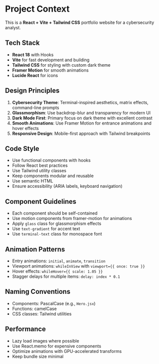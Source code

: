 <!-- Use this file to provide workspace-specific custom instructions to Copilot. For more details, visit https://code.visualstudio.com/docs/copilot/copilot-customization#_use-a-githubcopilotinstructionsmd-file -->

# Project Context

This is a **React + Vite + Tailwind CSS** portfolio website for a cybersecurity analyst.

## Tech Stack

- **React 18** with Hooks
- **Vite** for fast development and building
- **Tailwind CSS** for styling with custom dark theme
- **Framer Motion** for smooth animations
- **Lucide React** for icons

## Design Principles

1. **Cybersecurity Theme**: Terminal-inspired aesthetics, matrix effects, command-line prompts
2. **Glassmorphism**: Use backdrop-blur and transparency for modern UI
3. **Dark Mode First**: Primary focus on dark theme with excellent contrast
4. **Smooth Animations**: Use Framer Motion for entrance animations and hover effects
5. **Responsive Design**: Mobile-first approach with Tailwind breakpoints

## Code Style

- Use functional components with hooks
- Follow React best practices
- Use Tailwind utility classes
- Keep components modular and reusable
- Use semantic HTML
- Ensure accessibility (ARIA labels, keyboard navigation)

## Component Guidelines

- Each component should be self-contained
- Use motion components from framer-motion for animations
- Apply `glass` class for glassmorphism effects
- Use `text-gradient` for accent text
- Use `terminal-text` class for monospace font

## Animation Patterns

- Entry animations: `initial`, `animate`, `transition`
- Viewport animations: `whileInView` with `viewport={{ once: true }}`
- Hover effects: `whileHover={{ scale: 1.05 }}`
- Stagger delays for multiple items: `delay: index * 0.1`

## Naming Conventions

- Components: PascalCase (e.g., `Hero.jsx`)
- Functions: camelCase
- CSS classes: Tailwind utilities

## Performance

- Lazy load images where possible
- Use React.memo for expensive components
- Optimize animations with GPU-accelerated transforms
- Keep bundle size minimal
